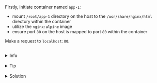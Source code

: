 

Firstly, initiate container named `app-1`: 
* mount `/root/app-1` directory on the host to the `/usr/share/nginx/html` directory within the container
* utilize the `nginx:alpine` image
* ensure port `80` on the host is mapped to port `80` within the container

Make a request to `localhost:80`.


<br>
<details><summary>Info</summary>
<br>

```plain
Use -p or --publish flag to map ports.
```

</details>

<br>
<details><summary>Tip</summary>
<br>

```plain
Use -d (detached) flag when running the container.
Documentation - https://docs.docker.com/network/#published-ports.
```

</details>


<br>
<details><summary>Solution</summary>
<br>

<br>

Initiate `app-1` container:

<br>

```plain
docker run -d -v /root/app-1:/usr/share/nginx/html -p 80:80 --name app-1 nginx:alpine
```{{exec}}

<br>

Make a request to `localhost:80`:

<br>

```plain
curl localhost:80
```{{exec}}

</details>